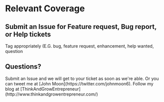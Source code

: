 <h1>Relevant Coverage</h1>

<h2>Submit an Issue for <b>Feature request, Bug report, or Help tickets</b></h2>
<p>Tag appropriately (E.G. bug, feature request, enhancement, help wanted,
question</p>

<h2>Questions?</h2>
<p>Submit an Issue and we will get to your ticket as soon as we're able. Or you can
tweet me at [John Moon](https://twitter.com/johnmoon6). Follow my blog at
[ThinkAndGrowEntrepreneur](http://www.thinkandgrowentrepreneur.com/)</p>

